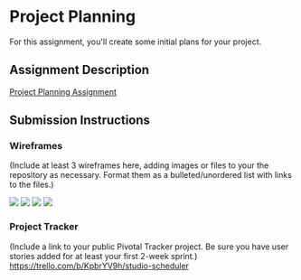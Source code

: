 # Project Planning
For this assignment, you'll create some initial plans for your project.

## Assignment Description
[Project Planning Assignment](https://education.launchcode.org/liftoff/assignments/planning/)

## Submission Instructions

### Wireframes

(Include at least 3 wireframes here, adding images or files to your the repository as necessary. Format them as a bulleted/unordered list with links to the files.)
<html>
<img src ="C:\Users\neethu joseph\source\repos\liftoff-assignments2\wireframes\IMG_1361.jpg"/><img src ="C:\Users\neethu joseph\source\repos\liftoff-assignments2\wireframes\IMG_1362.jpg"/><img src ="C:\Users\neethu joseph\source\repos\liftoff-assignments2\wireframes\IMG_1363.jpg"/><img src ="C:\Users\neethu joseph\source\repos\liftoff-assignments2\wireframes\IMG_1364.jpg"/></html>




### Project Tracker

(Include a link to your public Pivotal Tracker project. Be sure you have user stories added for at least your first 2-week sprint.)
https://trello.com/b/KpbrYV9h/studio-scheduler